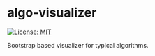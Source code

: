 # algo-visualizer
 [![License: MIT](https://img.shields.io/badge/License-MIT-yellow.svg)](https://opensource.org/licenses/MIT)
 
 Bootstrap based visualizer for typical algorithms.